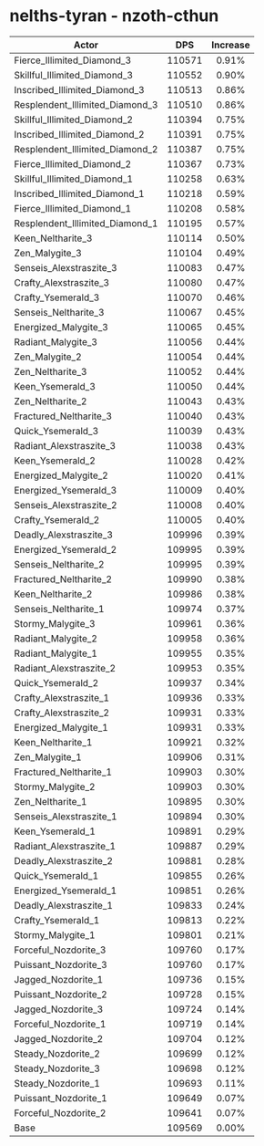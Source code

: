 # nelths-tyran - nzoth-cthun
| Actor | DPS | Increase |
|---|:---:|:---:|
|Fierce_Illimited_Diamond_3|110571|0.91%|
|Skillful_Illimited_Diamond_3|110552|0.90%|
|Inscribed_Illimited_Diamond_3|110513|0.86%|
|Resplendent_Illimited_Diamond_3|110510|0.86%|
|Skillful_Illimited_Diamond_2|110394|0.75%|
|Inscribed_Illimited_Diamond_2|110391|0.75%|
|Resplendent_Illimited_Diamond_2|110387|0.75%|
|Fierce_Illimited_Diamond_2|110367|0.73%|
|Skillful_Illimited_Diamond_1|110258|0.63%|
|Inscribed_Illimited_Diamond_1|110218|0.59%|
|Fierce_Illimited_Diamond_1|110208|0.58%|
|Resplendent_Illimited_Diamond_1|110195|0.57%|
|Keen_Neltharite_3|110114|0.50%|
|Zen_Malygite_3|110104|0.49%|
|Senseis_Alexstraszite_3|110083|0.47%|
|Crafty_Alexstraszite_3|110080|0.47%|
|Crafty_Ysemerald_3|110070|0.46%|
|Senseis_Neltharite_3|110067|0.45%|
|Energized_Malygite_3|110065|0.45%|
|Radiant_Malygite_3|110056|0.44%|
|Zen_Malygite_2|110054|0.44%|
|Zen_Neltharite_3|110052|0.44%|
|Keen_Ysemerald_3|110050|0.44%|
|Zen_Neltharite_2|110043|0.43%|
|Fractured_Neltharite_3|110040|0.43%|
|Quick_Ysemerald_3|110039|0.43%|
|Radiant_Alexstraszite_3|110038|0.43%|
|Keen_Ysemerald_2|110028|0.42%|
|Energized_Malygite_2|110020|0.41%|
|Energized_Ysemerald_3|110009|0.40%|
|Senseis_Alexstraszite_2|110008|0.40%|
|Crafty_Ysemerald_2|110005|0.40%|
|Deadly_Alexstraszite_3|109996|0.39%|
|Energized_Ysemerald_2|109995|0.39%|
|Senseis_Neltharite_2|109995|0.39%|
|Fractured_Neltharite_2|109990|0.38%|
|Keen_Neltharite_2|109986|0.38%|
|Senseis_Neltharite_1|109974|0.37%|
|Stormy_Malygite_3|109961|0.36%|
|Radiant_Malygite_2|109958|0.36%|
|Radiant_Malygite_1|109955|0.35%|
|Radiant_Alexstraszite_2|109953|0.35%|
|Quick_Ysemerald_2|109937|0.34%|
|Crafty_Alexstraszite_1|109936|0.33%|
|Crafty_Alexstraszite_2|109931|0.33%|
|Energized_Malygite_1|109931|0.33%|
|Keen_Neltharite_1|109921|0.32%|
|Zen_Malygite_1|109906|0.31%|
|Fractured_Neltharite_1|109903|0.30%|
|Stormy_Malygite_2|109903|0.30%|
|Zen_Neltharite_1|109895|0.30%|
|Senseis_Alexstraszite_1|109894|0.30%|
|Keen_Ysemerald_1|109891|0.29%|
|Radiant_Alexstraszite_1|109887|0.29%|
|Deadly_Alexstraszite_2|109881|0.28%|
|Quick_Ysemerald_1|109855|0.26%|
|Energized_Ysemerald_1|109851|0.26%|
|Deadly_Alexstraszite_1|109833|0.24%|
|Crafty_Ysemerald_1|109813|0.22%|
|Stormy_Malygite_1|109801|0.21%|
|Forceful_Nozdorite_3|109760|0.17%|
|Puissant_Nozdorite_3|109760|0.17%|
|Jagged_Nozdorite_1|109736|0.15%|
|Puissant_Nozdorite_2|109728|0.15%|
|Jagged_Nozdorite_3|109724|0.14%|
|Forceful_Nozdorite_1|109719|0.14%|
|Jagged_Nozdorite_2|109704|0.12%|
|Steady_Nozdorite_2|109699|0.12%|
|Steady_Nozdorite_3|109698|0.12%|
|Steady_Nozdorite_1|109693|0.11%|
|Puissant_Nozdorite_1|109649|0.07%|
|Forceful_Nozdorite_2|109641|0.07%|
|Base|109569|0.00%|
